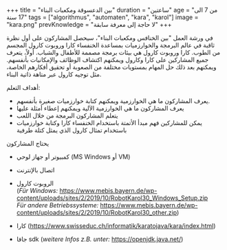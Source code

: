 +++
title = "بين الدعسوقة ومكعبات البناء"
duration = "ساعتين"
age = "من 7 الى 17 سنة"
tags = ["algorithmus", "automaten", "kara", "karol"]
image = "kara.png"
prevKnowledge = "لا حاجة إلى معرفة سابقة"
+++

في ورشة العمل "بين الخنافس ومكعبات البناء"، سيحصل المشاركون على أول نظرة ثاقبة في عالم البرمجة والخوارزميات بمساعدة الخنفساء كارا وروبوت كارول المجسم من الطوب. كارا وروبوت كارول هي بيئات برمجة مصممة للأطفال والشباب. أولاً، يتعرف جميع المشاركين على كارا وكارول ويمكنهم اكتشاف الوظائف والإمكانيات بأنفسهم. ويمكنهم بعد ذلك حل المهام بمستويات مختلفة من الصعوبة أو تحقيق أفكارهم الخاصة، مثل توجيه كارول عبر متاهة ذاتية البناء.

أهداف التعلم:
* يعرف المشاركون ما هي الخوارزمية ويمكنهم كتابة خوارزميات صغيرة بأنفسهم.
* يعرف المشاركون ما هي الخوارزمية الآلية ويمكنهم إعطاء أمثلة عليها
* يتعلم المشاركون البرمجة من خلال اللعب
* يمكن للمشاركين فهم مبدأ الأتمتة باستخدام الخنفساء كارا وكتابة خوارزميات باستخدام تمثال كارول الذي يمثل كتلة طرفية

يحتاج المشاركون
* كمبيوتر أو جهاز لوحي (MS Windows أو VM)

* اتصال بالإنترنت

* الروبوت كارول \
(*Für Windows:* https://www.mebis.bayern.de/wp-content/uploads/sites/2/2019/10/RobotKarol30_Windows_Setup.zip \
*Für andere Betriebssysteme:* https://www.mebis.bayern.de/wp-content/uploads/sites/2/2019/10/RobotKarol30_other.zip)

* كارا (https://www.swisseduc.ch/informatik/karatojava/kara/index.html)

* جافا sdk (*weitere Infos z.B. unter:* https://openjdk.java.net/)
